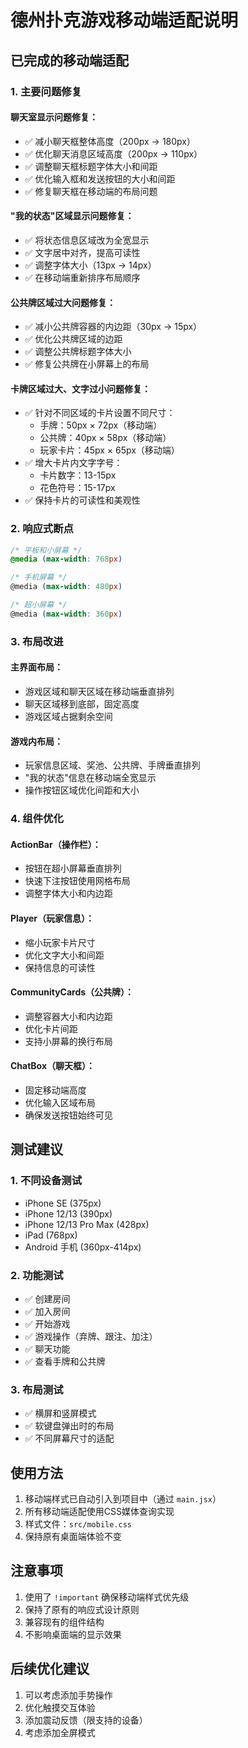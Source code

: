 # 德州扑克游戏移动端适配说明

## 已完成的移动端适配

### 1. 主要问题修复

#### 聊天室显示问题修复：
- ✅ 减小聊天框整体高度（200px → 180px）
- ✅ 优化聊天消息区域高度（200px → 110px）
- ✅ 调整聊天框标题字体大小和间距
- ✅ 优化输入框和发送按钮的大小和间距
- ✅ 修复聊天框在移动端的布局问题

#### "我的状态"区域显示问题修复：
- ✅ 将状态信息区域改为全宽显示
- ✅ 文字居中对齐，提高可读性
- ✅ 调整字体大小（13px → 14px）
- ✅ 在移动端重新排序布局顺序

#### 公共牌区域过大问题修复：
- ✅ 减小公共牌容器的内边距（30px → 15px）
- ✅ 优化公共牌区域的边距
- ✅ 调整公共牌标题字体大小
- ✅ 修复公共牌在小屏幕上的布局

#### 卡牌区域过大、文字过小问题修复：
- ✅ 针对不同区域的卡片设置不同尺寸：
  - 手牌：50px × 72px（移动端）
  - 公共牌：40px × 58px（移动端）
  - 玩家卡片：45px × 65px（移动端）
- ✅ 增大卡片内文字字号：
  - 卡片数字：13-15px
  - 花色符号：15-17px
- ✅ 保持卡片的可读性和美观性

### 2. 响应式断点

```css
/* 平板和小屏幕 */
@media (max-width: 768px)

/* 手机屏幕 */
@media (max-width: 480px)

/* 超小屏幕 */
@media (max-width: 360px)
```

### 3. 布局改进

#### 主界面布局：
- 游戏区域和聊天区域在移动端垂直排列
- 聊天区域移到底部，固定高度
- 游戏区域占据剩余空间

#### 游戏内布局：
- 玩家信息区域、奖池、公共牌、手牌垂直排列
- "我的状态"信息在移动端全宽显示
- 操作按钮区域优化间距和大小

### 4. 组件优化

#### ActionBar（操作栏）：
- 按钮在超小屏幕垂直排列
- 快速下注按钮使用网格布局
- 调整字体大小和内边距

#### Player（玩家信息）：
- 缩小玩家卡片尺寸
- 优化文字大小和间距
- 保持信息的可读性

#### CommunityCards（公共牌）：
- 调整容器大小和内边距
- 优化卡片间距
- 支持小屏幕的换行布局

#### ChatBox（聊天框）：
- 固定移动端高度
- 优化输入区域布局
- 确保发送按钮始终可见

## 测试建议

### 1. 不同设备测试
- iPhone SE (375px)
- iPhone 12/13 (390px)
- iPhone 12/13 Pro Max (428px)
- iPad (768px)
- Android 手机 (360px-414px)

### 2. 功能测试
- ✅ 创建房间
- ✅ 加入房间
- ✅ 开始游戏
- ✅ 游戏操作（弃牌、跟注、加注）
- ✅ 聊天功能
- ✅ 查看手牌和公共牌

### 3. 布局测试
- ✅ 横屏和竖屏模式
- ✅ 软键盘弹出时的布局
- ✅ 不同屏幕尺寸的适配

## 使用方法

1. 移动端样式已自动引入到项目中（通过 `main.jsx`）
2. 所有移动端适配使用CSS媒体查询实现
3. 样式文件：`src/mobile.css`
4. 保持原有桌面端体验不变

## 注意事项

1. 使用了 `!important` 确保移动端样式优先级
2. 保持了原有的响应式设计原则
3. 兼容现有的组件结构
4. 不影响桌面端的显示效果

## 后续优化建议

1. 可以考虑添加手势操作
2. 优化触摸交互体验
3. 添加震动反馈（限支持的设备）
4. 考虑添加全屏模式
